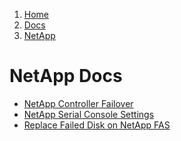 <!-- -
Title: NetApp Docs
Description: Docs about NetApp
First Published: 2015-04-11
- -->

<ol class="breadcrumb" itemprop="breadcrumb">
	<li><a href="/">Home</a></li>
	<li><a href="/docs/">Docs</a></li>
	<li><a href="/docs/netapp/">NetApp</a></li>
</ol>

NetApp Docs
===========

*  [NetApp Controller Failover](/docs/netapp/controller-failover.html)
*  [NetApp Serial Console Settings](/docs/netapp/netapp-serial-console-settings.html)
*  [Replace Failed Disk on NetApp FAS](/docs/netapp/replace-disk-on-fas.html)
